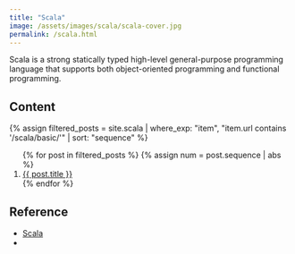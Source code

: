 ```yaml
---
title: "Scala"
image: /assets/images/scala/scala-cover.jpg
permalink: /scala.html
---
```


Scala is a strong statically typed high-level general-purpose programming language
that supports both object-oriented programming and functional programming.

## Content

{%
assign filtered_posts = site.scala |
where_exp: "item", "item.url contains '/scala/basic/'" |
sort: "sequence"
%}
<ol>
    {% for post in filtered_posts %}
    {% assign num = post.sequence | abs %}
    <li>
        <a href="{{ post.url }}">{{ post.title }}</a>
    </li>
    {% endfor %}
</ol>

## Reference

- [Scala](https://www.scala-lang.org/)
- []()

